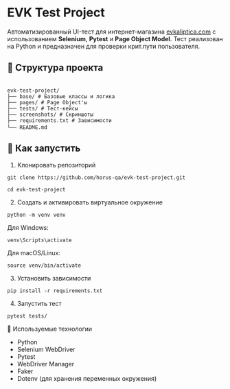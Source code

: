 # EVK Test Project

Автоматизированный UI-тест для интернет-магазина [evkaliptica.com](https://evkaliptica.com/) с использованием **Selenium**, **Pytest** и **Page Object Model**. 
Тест реализован на Python и предназначен для проверки крит.пути пользователя.

## 📁 Структура проекта

<pre> <code>
evk-test-project/ 
├── base/ # Базовые классы и логика 
├── pages/ # Page Object'ы 
├── tests/ # Тест-кейсы 
├── screenshots/ # Скриншоты 
├── requirements.txt # Зависимости 
└── README.md </code> </pre>


## 🚀 Как запустить

1. Клонировать репозиторий
````
git clone https://github.com/horus-qa/evk-test-project.git

cd evk-test-project
````
2. Создать и активировать виртуальное окружение
````
python -m venv venv
````
Для Windows:
````
venv\Scripts\activate
````

Для macOS/Linux:
````
source venv/bin/activate
````

3. Установить зависимости
````
pip install -r requirements.txt
````

4. Запустить тест
````
pytest tests/
````

🧰 Используемые технологии

* Python
* Selenium WebDriver
* Pytest
* WebDriver Manager
* Faker
* Dotenv (для хранения переменных окружения)